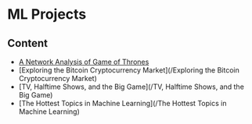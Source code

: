 # ML Projects

## Content

* [A Network Analysis of Game of Thrones](/The%20Hottest%20Topics%20in%20Machine%20Learning)
* [Exploring the Bitcoin Cryptocurrency Market](/Exploring the Bitcoin Cryptocurrency Market)
* [TV, Halftime Shows, and the Big Game](/TV, Halftime Shows, and the Big Game)
* [The Hottest Topics in Machine Learning](/The Hottest Topics in Machine Learning)
